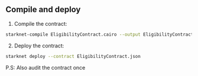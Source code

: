 ## Compile and deploy

1. Compile the contract:

```bash
starknet-compile EligibilityContract.cairo --output EligibilityContract.json --abi EligibilityContract_abi.json

```

2. Deploy the contract:

```bash
starknet deploy --contract EligibilityContract.json
```

P.S: Also audit the contract once
